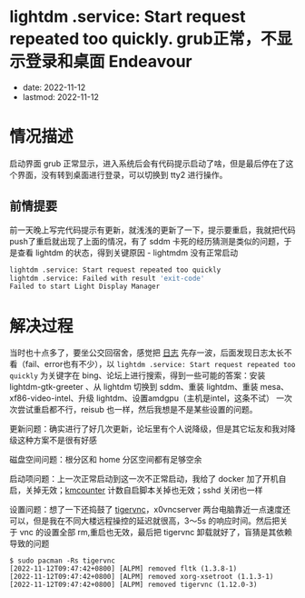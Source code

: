 # lightdm .service: Start request repeated too quickly. grub正常，不显示登录和桌面 Endeavour
- date: 2022-11-12
- lastmod: 2022-11-12

# 情况描述

启动界面 grub 正常显示，进入系统后会有代码提示启动了啥，但是最后停在了这个界面，没有转到桌面进行登录，可以切换到 tty2 进行操作。

## 前情提要

前一天晚上写完代码提示有更新，就浅浅的更新了一下，提示要重启，我就把代码push了重启就出现了上面的情况，有了 sddm 卡死的经历猜测是类似的问题，于是查看 lightdm 的状态，得到关键原因 - lightmdm 没有正常启动

```bash
lightdm .service: Start request repeated too quickly
lightdm .service: Failed with result 'exit-code'
Failed to start Light Display Manager
```

# 解决过程

当时也十点多了，要坐公交回宿舍，感觉把 [日志](http://0x0.st/o6ee.txt) 先存一波，后面发现日志太长不看（fail、error也有不少），以 `lightdm .service: Start request repeated too quickly` 为关键字在 bing、论坛上进行搜索，得到一些可能的答案：安装 lightdm-gtk-greeter 、从 lightdm 切换到 sddm、重装 lightdm、重装 mesa、xf86-video-intel、升级 lightdm、设置amdgpu（主机是intel，这条不试） 一次次尝试重启都不行，reisub 也一样，然后我想是不是某些设置的问题。

更新问题：确实进行了好几次更新，论坛里有个人说降级，但是其它坛友和我对降级这种方案不是很有好感

磁盘空间问题：根分区和 home 分区空间都有足够空余

启动项问题：上一次正常启动到这一次不正常启动，我给了 docker 加了开机自启，关掉无效；[kmcounter](https://gitee.com/anidea/kmcounter) 计数自启脚本关掉也无效；sshd 关闭也一样

设置问题：想了一下还捣鼓了 [tigervnc](https://wiki.archlinux.org/title/TigerVNC)，x0vncserver 两台电脑靠近一点速度还可以，但是我在不同大楼远程操控的延迟就很高，3～5s 的响应时间。然后把关于 vnc 的设置全部 rm,重启也无效，最后把 tigervnc 卸载就好了，盲猜是其依赖导致的问题

```
$ sudo pacman -Rs tigervnc
[2022-11-12T09:47:42+0800] [ALPM] removed fltk (1.3.8-1)
[2022-11-12T09:47:42+0800] [ALPM] removed xorg-xsetroot (1.1.3-1)
[2022-11-12T09:47:42+0800] [ALPM] removed tigervnc (1.12.0-3)
```
